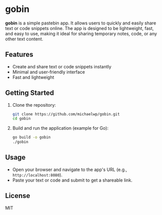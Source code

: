 # gobin

**gobin** is a simple pastebin app. It allows users to quickly and easily share text or code snippets online. The app is designed to be lightweight, fast, and easy to use, making it ideal for sharing temporary notes, code, or any other text content.

## Features
- Create and share text or code snippets instantly
- Minimal and user-friendly interface
- Fast and lightweight

## Getting Started

1. Clone the repository:
   ```sh
   git clone https://github.com/michaelwp/gobin.git
   cd gobin
   ```
2. Build and run the application (example for Go):
   ```sh
   go build -o gobin
   ./gobin
   ```

## Usage
- Open your browser and navigate to the app's URL (e.g., `http://localhost:8080`).
- Paste your text or code and submit to get a shareable link.

## License
MIT